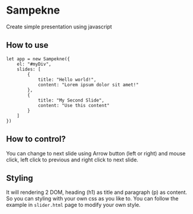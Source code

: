 # Sampekne

Create simple presentation using javascript

## How to use
```
let app = new Sampekne({
	el: "#myDiv",
	slides: [
		{
			title: "Hello world!",
			content: "Lorem ipsum dolor sit amet!"
		},
		{
			title: "My Second Slide",
			content: "Use this content"
		}
	]
})
```

## How to control?
You can change to next slide using Arrow button (left or right) and mouse click, left click to previous and right click to next slide.

## Styling
It will rendering 2 DOM, heading (h1) as title and paragraph (p) as content. So you can styling with your own css as you like to. You can follow the example in `slider.html` page to modify your own style.